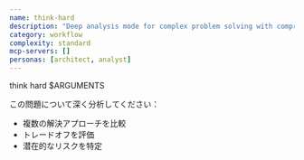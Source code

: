 ```yaml
---
name: think-hard
description: "Deep analysis mode for complex problem solving with comprehensive evaluation"
category: workflow
complexity: standard
mcp-servers: []
personas: [architect, analyst]
---
```


think hard $ARGUMENTS

この問題について深く分析してください：

- 複数の解決アプローチを比較
- トレードオフを評価
- 潜在的なリスクを特定
